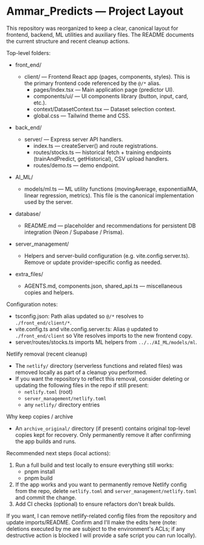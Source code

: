 # Ammar_Predicts — Project Layout

This repository was reorganized to keep a clear, canonical layout for frontend, backend, ML utilities and auxiliary files. The README documents the current structure and recent cleanup actions.

Top-level folders:

- front_end/
  - client/ — Frontend React app (pages, components, styles). This is the primary frontend code referenced by the `@/*` alias.
    - pages/Index.tsx — Main application page (predictor UI).
    - components/ui/ — UI components library (button, input, card, etc.).
    - context/DatasetContext.tsx — Dataset selection context.
    - global.css — Tailwind theme and CSS.

- back_end/
  - server/ — Express server API handlers.
    - index.ts — createServer() and route registrations.
    - routes/stocks.ts — historical fetch + training endpoints (trainAndPredict, getHistorical), CSV upload handlers.
    - routes/demo.ts — demo endpoint.

- AI_ML/
  - models/ml.ts — ML utility functions (movingAverage, exponentialMA, linear regression, metrics). This file is the canonical implementation used by the server.

- database/
  - README.md — placeholder and recommendations for persistent DB integration (Neon / Supabase / Prisma).

- server_management/
  - Helpers and server-build configuration (e.g. vite.config.server.ts). Remove or update provider-specific config as needed.

- extra_files/
  - AGENTS.md, components.json, shared_api.ts — miscellaneous copies and helpers.

Configuration notes:

- tsconfig.json: Path alias updated so `@/*` resolves to `./front_end/client/*`.
- vite.config.ts and vite.config.server.ts: Alias `@` updated to `./front_end/client` so Vite resolves imports to the new frontend copy.
- server/routes/stocks.ts imports ML helpers from `../../AI_ML/models/ml`.

Netlify removal (recent cleanup)

- The `netlify/` directory (serverless functions and related files) was removed locally as part of a cleanup you performed.
- If you want the repository to reflect this removal, consider deleting or updating the following files in the repo if still present:
  - `netlify.toml` (root)
  - `server_management/netlify.toml`
  - any `netlify/` directory entries

Why keep copies / archive

- An `archive_original/` directory (if present) contains original top-level copies kept for recovery. Only permanently remove it after confirming the app builds and runs.

Recommended next steps (local actions):

1. Run a full build and test locally to ensure everything still works:
   - pnpm install
   - pnpm build
2. If the app works and you want to permanently remove Netlify config from the repo, delete `netlify.toml` and `server_management/netlify.toml` and commit the change.
3. Add CI checks (optional) to ensure refactors don't break builds.

If you want, I can remove netlify-related config files from the repository and update imports/README. Confirm and I'll make the edits here (note: deletions executed by me are subject to the environment's ACLs; if any destructive action is blocked I will provide a safe script you can run locally).
